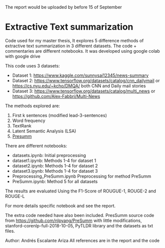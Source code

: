 The report would be uploaded by before 15 of September

# Extractive Text summarization

Code used for my master thesis, It explores 5 difference methods of extractive text summarization in 3 different datasets. The code + commentaries are different notebooks.
It was developed using google colab with google drive

This code uses 3 datasets:
- Dataset 1: https://www.kaggle.com/sunnysai12345/news-summary
- Dataset 2: https://www.tensorflow.org/datasets/catalog/cnn_dailymail or https://cs.nyu.edu/~kcho/DMQA/ both CNN and Daily mail stories
- Dataset 3: https://www.tensorflow.org/datasets/catalog/multi_news or https://github.com/Alex-Fabbri/Multi-News

The methods explored are:
1. First k sentences (modified lead-3-sentences)
2. Word frequency
3. TextRank
4. Latent Semantic Analysis (LSA)
5. [Presumm](https://github.com/nlpyang/PreSumm)

There are different notebooks:
- datasets.ipynb: Initial preprocessing
- dataset1.ipynb: Methods 1-4 for dataset 1
- dataset2.ipynb: Methods 1-4 for dataset 2
- dataset3.ipynb: Methods 1-4 for dataset 3
- Preprocessing_PreSumm.ipynb Preprocessing for method PreSumm
- PreSumm.ipynb: Method 5 for all datasets


The results are evaluated Using the F1-Score of ROUGUE-1, ROUGE-2 and ROUGE-L

For more details specific notebook and see the report.

The extra code needed have also been included. PresSumm source code from https://github.com/nlpyang/PreSumm with little modifications, stanford-corenlp-full-2018-10-05, PyTLDR library and the datasets as txt files.

Author: Andrés Escalante Ariza
All references are in the report and the code
